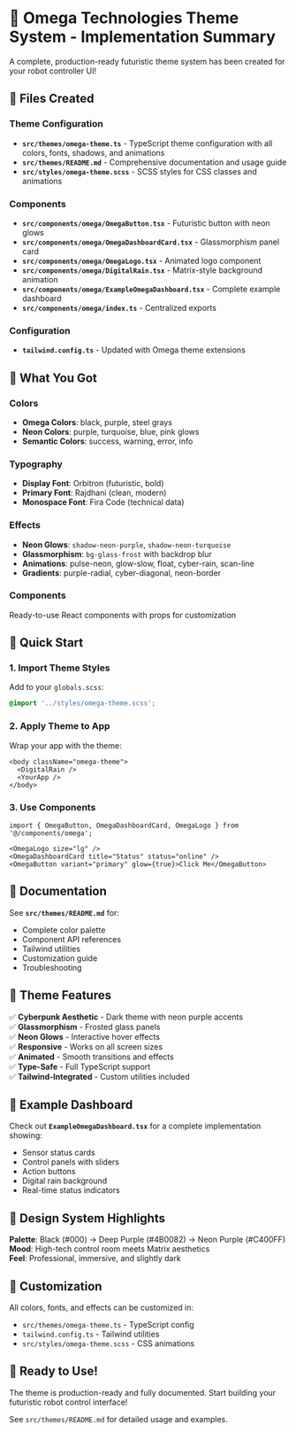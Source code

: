 # 🚀 Omega Technologies Theme System - Implementation Summary

A complete, production-ready futuristic theme system has been created for your robot controller UI!

## 📁 Files Created

### Theme Configuration
- **`src/themes/omega-theme.ts`** - TypeScript theme configuration with all colors, fonts, shadows, and animations
- **`src/themes/README.md`** - Comprehensive documentation and usage guide
- **`src/styles/omega-theme.scss`** - SCSS styles for CSS classes and animations

### Components
- **`src/components/omega/OmegaButton.tsx`** - Futuristic button with neon glows
- **`src/components/omega/OmegaDashboardCard.tsx`** - Glassmorphism panel card
- **`src/components/omega/OmegaLogo.tsx`** - Animated logo component
- **`src/components/omega/DigitalRain.tsx`** - Matrix-style background animation
- **`src/components/omega/ExampleOmegaDashboard.tsx`** - Complete example dashboard
- **`src/components/omega/index.ts`** - Centralized exports

### Configuration
- **`tailwind.config.ts`** - Updated with Omega theme extensions

## 🎨 What You Got

### Colors
- **Omega Colors**: black, purple, steel grays
- **Neon Colors**: purple, turquoise, blue, pink glows
- **Semantic Colors**: success, warning, error, info

### Typography
- **Display Font**: Orbitron (futuristic, bold)
- **Primary Font**: Rajdhani (clean, modern)
- **Monospace Font**: Fira Code (technical data)

### Effects
- **Neon Glows**: `shadow-neon-purple`, `shadow-neon-turquoise`
- **Glassmorphism**: `bg-glass-frost` with backdrop blur
- **Animations**: pulse-neon, glow-slow, float, cyber-rain, scan-line
- **Gradients**: purple-radial, cyber-diagonal, neon-border

### Components
Ready-to-use React components with props for customization

## 🚀 Quick Start

### 1. Import Theme Styles

Add to your `globals.scss`:

```scss
@import '../styles/omega-theme.scss';
```

### 2. Apply Theme to App

Wrap your app with the theme:

```tsx
<body className="omega-theme">
  <DigitalRain />
  <YourApp />
</body>
```

### 3. Use Components

```tsx
import { OmegaButton, OmegaDashboardCard, OmegaLogo } from '@/components/omega';

<OmegaLogo size="lg" />
<OmegaDashboardCard title="Status" status="online" />
<OmegaButton variant="primary" glow={true}>Click Me</OmegaButton>
```

## 📖 Documentation

See **`src/themes/README.md`** for:
- Complete color palette
- Component API references
- Tailwind utilities
- Customization guide
- Troubleshooting

## 🎯 Theme Features

✅ **Cyberpunk Aesthetic** - Dark theme with neon purple accents  
✅ **Glassmorphism** - Frosted glass panels  
✅ **Neon Glows** - Interactive hover effects  
✅ **Responsive** - Works on all screen sizes  
✅ **Animated** - Smooth transitions and effects  
✅ **Type-Safe** - Full TypeScript support  
✅ **Tailwind-Integrated** - Custom utilities included  

## 📱 Example Dashboard

Check out **`ExampleOmegaDashboard.tsx`** for a complete implementation showing:
- Sensor status cards
- Control panels with sliders
- Action buttons
- Digital rain background
- Real-time status indicators

## 🎨 Design System Highlights

**Palette**: Black (#000) → Deep Purple (#4B0082) → Neon Purple (#C400FF)  
**Mood**: High-tech control room meets Matrix aesthetics  
**Feel**: Professional, immersive, and slightly dark  

## 🔧 Customization

All colors, fonts, and effects can be customized in:
- `src/themes/omega-theme.ts` - TypeScript config
- `tailwind.config.ts` - Tailwind utilities
- `src/styles/omega-theme.scss` - CSS animations

## 🎊 Ready to Use!

The theme is production-ready and fully documented. Start building your futuristic robot control interface!

See `src/themes/README.md` for detailed usage and examples.

